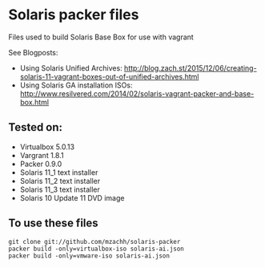 Solaris packer files
====================

Files used to build Solaris Base Box for use with vagrant

See Blogposts:
* Using Solaris Unified Archives: http://blog.zach.st/2015/12/06/creating-solaris-11-vagrant-boxes-out-of-unified-archives.html
* Using Solaris GA installation ISOs:
http://www.resilvered.com/2014/02/solaris-vagrant-packer-and-base-box.html

Tested on:
------------
- Virtualbox 5.0.13
- Vargrant 1.8.1
- Packer 0.9.0
- Solaris 11_1 text installer
- Solaris 11_2 text installer
- Solaris 11_3 text installer
- Solaris 10 Update 11 DVD image

To use these files
------------------

    git clone git://github.com/mzachh/solaris-packer
    packer build -only=virtualbox-iso solaris-ai.json
    packer build -only=vmware-iso solaris-ai.json
